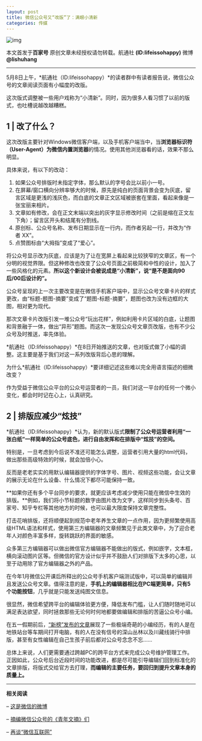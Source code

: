 ```yaml
---
layout: post
title: 微信公众号又“改版”了：满眼小清新
categories: 传媒
---
```

![img](https://ws1.sinaimg.cn/large/006gYc9wgy1frrg2c3u5bj30k00g7jrz.jpg)

本文首发于**百家号** 原创文章未经授权请勿转载。航通社 **(ID:lifeissohappy)** 微博 **@lishuhang**

---

5月8日上午，*航通社（ID:lifeissohappy）*的读者群中有读者报告说，微信公众号的文章阅读页面有小幅度的改版。

这次版式调整被一些用户戏称为“小清新”。同时，因为很多人看习惯了以前的版式，也吐槽说越改越糟糕。

## 1 | **改了什么？**

这次改版主要针对Windows微信客户端，以及手机客户端当中，当**浏览器标识符（User-Agent）为微信内置浏览器**的情况。使用其他浏览器看的话，效果不那么明显。

具体来说，有以下的改动：

1. 如果公众号排版时未指定字体，那么默认的字号会比以前小一号。
2. 在屏幕/窗口横向分辨率够大的时候，原先是纯白的页面背景会变为灰底，留言区域是更浅的浅灰色，而白底的文章正文区域被嵌套在里面，看起来像是一张宝丽来相片。
3. 文章如有修改，会在正文末端以突出的灰字显示修改时间（之前是缩在正文左下角）；留言区开头和结尾有分割线。
4. 原创标、公众号名称、发布日期显示在一行内，而作者另起一行，并改为“作者 XX”。
5. 点赞图标由“大拇指”变成了“爱心”。

将公众号显示改为灰底，应该是为了让在宽屏上看起来比较狭窄的文章区，有一个分明的视觉界限。但这种修改也改变了公众号页面之前极简和中性的设计，加入了一些风格化的元素。**所以这个新设计会被说成是“小清新”，说“是不是面向90后/00后设计的”。**

公众号呈现的上一次主要改变是在微信手机客户端中，显示公众号文章卡片的样式更改，由“标题-题图-摘要”变成了“题图-标题-摘要”，题图也改为没有边框的大图，相对更为现代。

那次文章卡片改版引发一堆公众号“玩出花样”，例如利用卡片区域的白底，让题图和背景融于一体，做出“异形”题图。而这次一发现公众号文章页改版，也有不少公众号及时推送，率先体验。

*航通社（ID:lifeissohappy）*在8日开始推送的文章，也对版式做了小幅的调整。这主要是基于我们对这一系列改版背后心思的理解。

为什么*航通社（ID:lifeissohappy）*要详细记述这些难以完全用语言描述的细微改变？

作为受益于微信公众平台的公众号运营者的一员，我们对这一平台的任何一个微小变化，都会时时记在心上，认真研究。

## 2 | **排版应减少“炫技”**

*航通社（ID:lifeissohappy）*认为，新的默认版式**限制了公众号运营者利用“一张白纸”一样简单的公众号底色，进行自由发挥和在排版中“炫技”的空间。**

特别是，一旦考虑到今后说不准还可能怎么调整，运营者引用大量的html代码，做出那些高级特效的时候，就会加倍小心。

反而是老老实实的用默认编辑器提供的字体字号、图片、视频这些功能，会让文章的展示无论在什么设备、什么情况下都尽可能保持一致。

**如果你还有多个平台同步的要求，就更应该考虑减少使用只能在微信中生效的排版。**例如，我们将小节标题的数字由图片改为文字，这样同步到头条号、百家号、知乎专栏等其他地方的时候，也可以最大限度保持文章完整性。

打击花哨排版，还将顺便起到规范中老年养生文章的一点作用，因为更频繁使用高级HTML语法和样式，使用第三方编辑器的文章频繁见于此类文章中，为了迎合老年人对颜色丰富多样，旋转跳跃的界面的敏感。

众多第三方编辑器可以做出微信官方编辑器不能做出的版式，例如嵌字，文本框，横向滚动图片区等。但微信的官方设计似乎并不鼓励人们对排版下太多的心思，以至于动用除了官方编辑器之外的产品。

在今年1月微信公开课后所释出的公众号手机客户端测试版中，可以简单的编辑并且发送公众号文章。值得注意的是，**手机上的编辑器相比在PC端更简单，只有5个功能按钮**，几乎就是只能发送纯图文信息。

很显然，微信希望跨平台的编辑体验更方便，降低发布门槛，让人们随时随地可以满足表达欲望，同时拯救那些无论何时何地都要做编辑和排版的苦逼公众号小编。

在五一假期前后，[“新榜”发布的文章](http://mp.weixin.qq.com/s?__biz=MzAwMjE1NjcxMg==&mid=2654664346&idx=1&sn=99ea42873c3d62539ab8940dd0b90217&chksm=8100e75db6776e4b0429cbff736ff208a133572e25ce337f593919884b160347e5a1e4572a88&scene=21#wechat_redirect)展现了一些极端奇葩的小编经历，有的人是在地铁站台等车期间打开电脑，有的人在没有信号的深山丛林以及川藏线骑行中排版，甚至有女性编辑在自己生孩子前后都对公众号念念不忘……

总体上来说，人们更需要通过跨越PC的跨平台方式来完成公众号维护管理工作。正因如此，公众号后台近段时间的功能改进，都是尽可能引导编辑们回到标准化的文章排版，将版式交给官方去打理，**而编辑的主要任务，要回归到提升文章本身的质量上。**

------

**相关阅读**

– [这是微信的微博](http://mp.weixin.qq.com/s?__biz=MjM5Mjg1ODIxMQ==&mid=2650659414&idx=1&sn=f36967eab5cdb0e9daa2a28941e16fdb&chksm=be96935a89e11a4c0fb01a46f011155a98469ed26b8877fe34e1fe9ed01ee43b9c5d23ddff54&scene=21#wechat_redirect)

– [摘编微信公众号的《青年文摘》们](http://mp.weixin.qq.com/s?__biz=MjM5Mjg1ODIxMQ==&mid=2650659468&idx=1&sn=0c8e2fa5b7868066f682443d9e1a5c46&chksm=be96938089e11a96c4f8d76379aac189249a888bacca707edfa5798d208df2725d02a33a4530&scene=21#wechat_redirect)

– [再谈“微信互联网”](http://mp.weixin.qq.com/s?__biz=MjM5Mjg1ODIxMQ==&mid=2650659606&idx=1&sn=c65d567ea1f37dde1da4a4962b2d9b11&chksm=be96921a89e11b0ce696d7dfeb29cab79ca726e71a6173b2d70d2ad22e0fe56c2c52d19b40bc&scene=21#wechat_redirect)